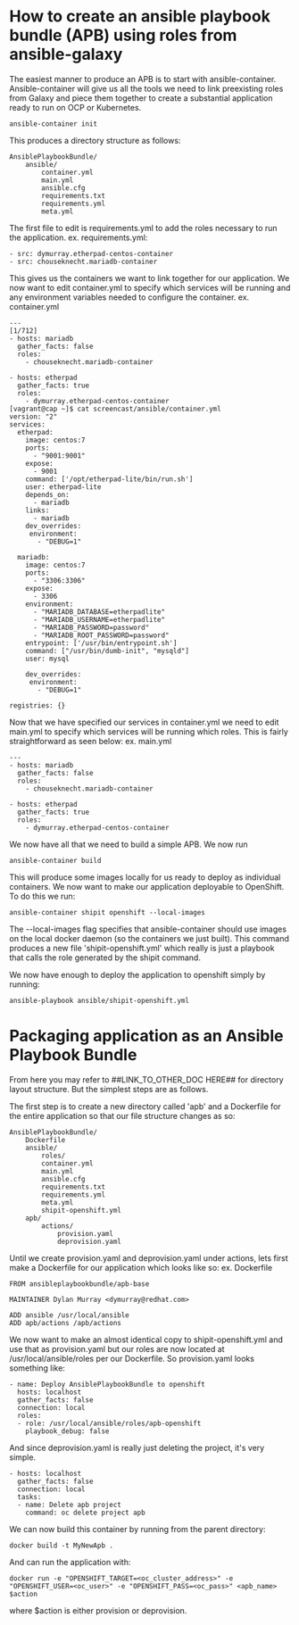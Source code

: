 # How to create an ansible playbook bundle (APB) using roles from ansible-galaxy

The easiest manner to produce an APB is to start with ansible-container. Ansible-container will give us all the tools we need to link preexisting roles from Galaxy and piece them together to create a substantial application ready to run on OCP or Kubernetes.

```
ansible-container init
```

This produces a directory structure as follows:

```
AnsiblePlaybookBundle/
    ansible/
        container.yml
        main.yml
        ansible.cfg
        requirements.txt
        requirements.yml
        meta.yml
```

The first file to edit is requirements.yml to add the roles necessary to run the application.
ex. requirements.yml:

```
- src: dymurray.etherpad-centos-container
- src: chouseknecht.mariadb-container
```

This gives us the containers we want to link together for our application. We now want to edit container.yml to specify which services will be running and any environment variables needed to configure the container.
ex. container.yml

```
---                                                                                                                                                                                                         [1/712]
- hosts: mariadb
  gather_facts: false
  roles:
    - chouseknecht.mariadb-container

- hosts: etherpad
  gather_facts: true
  roles:
    - dymurray.etherpad-centos-container
[vagrant@cap ~]$ cat screencast/ansible/container.yml 
version: "2"
services:
  etherpad:
    image: centos:7
    ports:
      - "9001:9001"
    expose:
      - 9001
    command: ['/opt/etherpad-lite/bin/run.sh']
    user: etherpad-lite
    depends_on:
      - mariadb
    links:
      - mariadb
    dev_overrides:
     environment:
       - "DEBUG=1"

  mariadb:
    image: centos:7
    ports:
      - "3306:3306"
    expose:
      - 3306
    environment:
      - "MARIADB_DATABASE=etherpadlite"
      - "MARIADB_USERNAME=etherpadlite"
      - "MARIADB_PASSWORD=password"
      - "MARIADB_ROOT_PASSWORD=password"
    entrypoint: ['/usr/bin/entrypoint.sh']
    command: ["/usr/bin/dumb-init", "mysqld"]
    user: mysql

    dev_overrides:
     environment:
       - "DEBUG=1"

registries: {}

```

Now that we have specified our services in container.yml we need to edit main.yml to specify which services will be running which roles. This is fairly straightforward as seen below:
ex. main.yml

```
---
- hosts: mariadb
  gather_facts: false
  roles:
    - chouseknecht.mariadb-container

- hosts: etherpad
  gather_facts: true
  roles:
    - dymurray.etherpad-centos-container
```

We now have all that we need to build a simple APB. We now run

```
ansible-container build
```

This will produce some images locally for us ready to deploy as individual containers. We now want to make our application deployable to OpenShift. To do this we run:

```
ansible-container shipit openshift --local-images
```

The --local-images flag specifies that ansible-container should use images on the local docker daemon (so the containers we just built). This command produces a new file 'shipit-openshift.yml' which really is just a playbook that calls the role generated by the shipit command.

We now have enough to deploy the application to openshift simply by running:

```
ansible-playbook ansible/shipit-openshift.yml
```

# Packaging application as an Ansible Playbook Bundle

From here you may refer to ##LINK_TO_OTHER_DOC HERE## for directory layout structure. But the simplest steps are as follows.

The first step is to create a new directory called 'apb' and a Dockerfile for the entire application so that our file structure changes as so:

```
AnsiblePlaybookBundle/
    Dockerfile
    ansible/
        roles/
        container.yml
        main.yml
        ansible.cfg
        requirements.txt
        requirements.yml
        meta.yml
        shipit-openshift.yml
    apb/
        actions/
            provision.yaml
            deprovision.yaml
```

Until we create provision.yaml and deprovision.yaml under actions, lets first make a Dockerfile for our application which looks like so:
ex. Dockerfile

```
FROM ansibleplaybookbundle/apb-base

MAINTAINER Dylan Murray <dymurray@redhat.com>

ADD ansible /usr/local/ansible
ADD apb/actions /apb/actions
```

We now want to make an almost identical copy to shipit-openshift.yml and use that as provision.yaml but our roles are now located at /usr/local/ansible/roles per our Dockerfile. So provision.yaml looks something like:

```
- name: Deploy AnsiblePlaybookBundle to openshift
  hosts: localhost
  gather_facts: false
  connection: local
  roles:
  - role: /usr/local/ansible/roles/apb-openshift
    playbook_debug: false
```

And since deprovision.yaml is really just deleting the project, it's very simple.

```
- hosts: localhost
  gather_facts: false
  connection: local
  tasks:
  - name: Delete apb project
    command: oc delete project apb
```

We can now build this container by running from the parent directory:

```
docker build -t MyNewApb .
```

And can run the application with:

```
docker run -e "OPENSHIFT_TARGET=<oc_cluster_address>" -e "OPENSHIFT_USER=<oc_user>" -e "OPENSHIFT_PASS=<oc_pass>" <apb_name> $action
```

where $action is either provision or deprovision.
